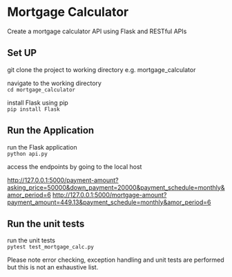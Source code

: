# Mortgage Calculator
 Create a mortgage calculator API using Flask and RESTful APIs

## Set UP

git clone the project to working directory e.g. mortgage_calculator

navigate to the working directory  
`cd mortgage_calculator`


install Flask using pip  
`pip install Flask`


## Run the Application
run the Flask application  
`python api.py`

access the endpoints by going to the local host

http://127.0.0.1:5000/payment-amount?asking_price=50000&down_payment=20000&payment_schedule=monthly&amor_period=6
http://127.0.0.1:5000/mortgage-amount?payment_amount=449.13&payment_schedule=monthly&amor_period=6



## Run the unit tests
run the unit tests  
`pytest test_mortgage_calc.py`


Please note error checking, exception handling and unit tests are performed but this is not an exhaustive list.



